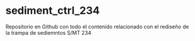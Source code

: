 # sediment_ctrl_234
 Repositorio en Github con todo el contenido relacionado con el rediseño de la trampa de sediemntos S/MT 234
